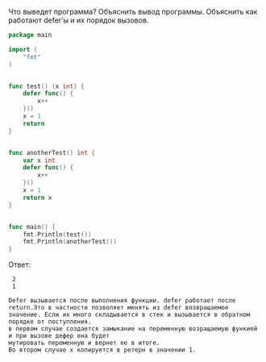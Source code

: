 Что выведет программа? Объяснить вывод программы. Объяснить как работают defer’ы и их порядок вызовов.

```go
package main

import (
	"fmt"
)


func test() (x int) {
	defer func() {
		x++
	}()
	x = 1
	return
}


func anotherTest() int {
	var x int
	defer func() {
		x++
	}()
	x = 1
	return x
}


func main() {
	fmt.Println(test())
	fmt.Println(anotherTest())
}
```

Ответ:
```
 2
 1

Defer вызывается после выполнения функции. defer работает после return.Это в частности позволяет менять из defer возвращаемое значение. Если их много складывается в стек и вызывается в обратном
порядке от поступления.
в первом случае создается замыкание на переменную возращаемую функией и при вызове дефер она будет
мутировать переменную и вернет ее в итоге.
Во втором случае х копируется в ретерн в значении 1. 
```
